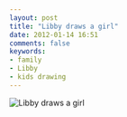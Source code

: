 ```yaml
---
layout: post
title: "Libby draws a girl"
date: 2012-01-14 16:51
comments: false
keywords: 
- family
- Libby
- kids drawing
---
```

![Libby draws a girl](http://media.eick.us/media/photographs/2012/2012-01-14/2012-01-14-at-18.33.00.jpg)


